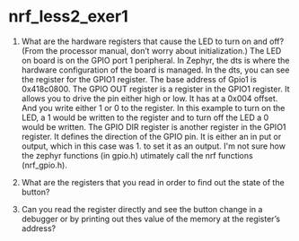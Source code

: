 # nrf_less2_exer1

1. What are the hardware registers that cause the LED to turn on and off? (From the processor manual, don’t worry about initialization.)
   The LED on board is on the GPIO port 1 peripheral. In Zephyr, the dts is where the hardware configuration of the board is managed. In the dts, you can see the register for the GPIO1 register. 
The base address of Gpio1 is 0x418c0800. The GPIO OUT register is a register in the GPIO1 register. It allows you to drive the pin 
either high or low. It has at a 0x004 offset. And you write either 1 or 0 to the register. In this example to turn on the LED, 
a 1 would be written to the register and to turn off the LED a 0 would be written. The GPIO DIR register is another register
in the GPIO1 register. It defines the direction of the GPIO pin. It is either an in put or output, which in this case was 1. 
to set it as an output. I'm not sure how the zephyr functions (in gpio.h) utimately call the nrf functions (nrf_gpio.h). 

2. What are the registers that you read in order to find out the state of the button?
3. Can you read the register directly and see the button change in a debugger or by printing out thes value of the memory at the register’s address?
